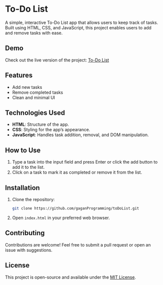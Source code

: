 # To-Do List

A simple, interactive To-Do List app that allows users to keep track of tasks. Built using HTML, CSS, and JavaScript, this project enables users to add and remove tasks with ease.

## Demo

Check out the live version of the project: [To-Do List](https://gaganprogramming.github.io/toDoList/)

## Features

- Add new tasks
- Remove completed tasks
- Clean and minimal UI

## Technologies Used

- **HTML**: Structure of the app.
- **CSS**: Styling for the app’s appearance.
- **JavaScript**: Handles task addition, removal, and DOM manipulation.

## How to Use

1. Type a task into the input field and press Enter or click the add button to add it to the list.
2. Click on a task to mark it as completed or remove it from the list.

## Installation

1. Clone the repository:
   ```bash
   git clone https://github.com/gaganProgramming/toDoList.git
   ```
2. Open `index.html` in your preferred web browser.

## Contributing

Contributions are welcome! Feel free to submit a pull request or open an issue with suggestions.

## License

This project is open-source and available under the [MIT License](LICENSE).


